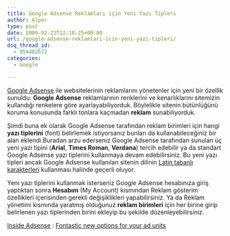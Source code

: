 ```yaml
---
title: Google Adsense Reklamları için Yeni Yazı Tipleri
author: Alper
type: post
date: 2009-02-22T12:18:25+00:00
url: /google-adsense-reklamlari-icin-yeni-yazi-tipleri/
dsq_thread_id:
  - 954482672
categories:
  - Google

---
```

[Google Adsense][1] ile websitelerinin reklamlarını yönetenler için yeni bir özellik sunuldu. **Google Adsense** reklamlarının renklerini ve kenarlıklarını sitemizin kullandığı renkelere göre ayarlayabiliyorduk. Böylelikle sitenin bütünlüğünü koruma konusunda farklı tonlara kaçmadan **reklam** sunabiliyorduk. 

Şimdi buna ek olarak Google Adsense tarafından reklam birimleri için hangi **yazı tiplerini** (font) belirlemek istiyorsanız bunları da kullanabileceğiniz bir alan eklendi.Buradan arzu ederseniz Google Adsense tarafından sunulan üç yeni yazi tipini (**Arial**, **Times Roman**, **Verdana**) tercih edebilir ya da standart Google Adsense yazı tiplerini kullanmaya devam edebilirsiniz. Bu yeni yazı tipleri ancak Google Adsense kullanılan sitenin dilinin <a href="https://www.google.com/adsense/support/bin/answer.py?answer=114971&#038;sourceid=aso&#038;subid=ww-en-et-asblog_2009-02-19&#038;medium=link" target="_blank">Latin tabanlı karakterleri</a> kullanması halinde geçerli oluyor. 

Yeni yazı tiplerini kullanmak isterseniz Google Adsense hesabınıza giriş yaptıktan sonra **Hesabım** (My Account) kısmından Reklam gösterim özellikleri içerisinden gerekli değişiklikleri yapabilirsiniz. Ya da Reklam yönetimi kısmında yaratmış olduğunuz **reklam birimleri** için her birine girip belirlenen yazı tiplerinden birini ekleyip bu şekilde düzenleyebilirsiniz. 

<a href="http://adsense.blogspot.com/" target="_blank">Inside Adsense</a> : <a href="http://adsense.blogspot.com/2009/02/fontastic-new-options-for-your-ad-units.html" target="_blank">Fontastic new options for your ad units</a>

 [1]: http://www.google.com/adsense